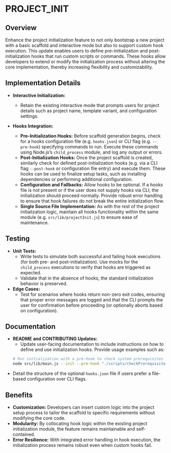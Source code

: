 # PROJECT_INIT

## Overview
Enhance the project initialization feature to not only bootstrap a new project with a basic scaffold and interactive mode but also to support custom hook execution. This update enables users to define pre-initialization and post-initialization hooks that run custom scripts or commands. These hooks allow developers to extend or modify the initialization process without altering the core implementation, thereby increasing flexibility and customizability.

## Implementation Details
- **Interactive Initialization:**
  - Retain the existing interactive mode that prompts users for project details such as project name, template variant, and configuration settings.
  
- **Hooks Integration:**
  - **Pre-Initialization Hooks:** Before scaffold generation begins, check for a hooks configuration file (e.g. `hooks.json`) or CLI flag (e.g. `--pre-hook`) specifying commands to run. Execute these commands using Node.js’s `child_process` module, and log any output or errors.
  - **Post-Initialization Hooks:** Once the project scaffold is created, similarly check for defined post-initialization hooks (e.g. via a CLI flag `--post-hook` or configuration file entry) and execute them. These hooks can be used to finalize setup tasks, such as installing dependencies or performing additional configuration.
  - **Configuration and Fallbacks:** Allow hooks to be optional. If a hooks file is not present or if the user does not supply hooks via CLI, the initialization should proceed normally. Provide robust error handling to ensure that hook failures do not break the entire initialization flow.
  - **Single Source File Implementation:** As with the rest of the project initialization logic, maintain all hooks functionality within the same module (e.g. `src/lib/projectInit.js`) to ensure ease of maintenance.

## Testing
- **Unit Tests:**
  - Write tests to simulate both successful and failing hook executions (for both pre- and post-initialization). Use mocks for the `child_process` executions to verify that hooks are triggered as expected.
  - Validate that in the absence of hooks, the standard initialization behavior is preserved.
- **Edge Cases:**
  - Test for scenarios where hooks return non-zero exit codes, ensuring that proper error messages are logged and that the CLI prompts the user for confirmation before proceeding (or optionally aborts based on configuration).

## Documentation
- **README and CONTRIBUTING Updates:**
  - Update user-facing documentation to include instructions on how to define and use initialization hooks. Provide usage examples such as:
  ```bash
  # Run initialization with a pre-hook to check system prerequisites and a post-hook to install dependencies
  node src/lib/main.js --init --pre-hook "./scripts/checkPrerequisites.sh" --post-hook "npm install"
  ```
- Detail the structure of the optional `hooks.json` file if users prefer a file-based configuration over CLI flags.

## Benefits
- **Customization:** Developers can insert custom logic into the project setup process to tailor the scaffold to specific requirements without modifying the core code.
- **Modularity:** By collocating hook logic within the existing project initialization module, the feature remains maintainable and self-contained.
- **Error Resilience:** With integrated error handling in hook execution, the initialization process remains robust even when custom hooks fail.
